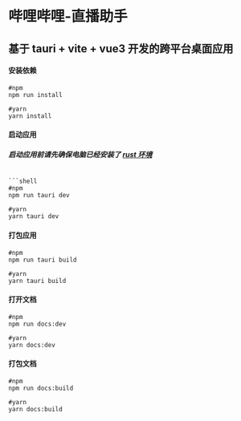 # 哔哩哔哩-直播助手

## 基于 tauri + vite + vue3 开发的跨平台桌面应用

#### 安装依赖

```shell
#npm
npm run install

#yarn
yarn install
```

#### 启动应用

##### 启动应用前请先确保电脑已经安装了 [rust 环境](https://tauri.app/zh/v1/guides/getting-started/prerequisites)

````shell

```shell
#npm
npm run tauri dev

#yarn
yarn tauri dev
````

#### 打包应用

```shell
#npm
npm run tauri build

#yarn
yarn tauri build
```

#### 打开文档

```shell
#npm
npm run docs:dev

#yarn
yarn docs:dev
```

#### 打包文档

```shell
#npm
npm run docs:build

#yarn
yarn docs:build
```
